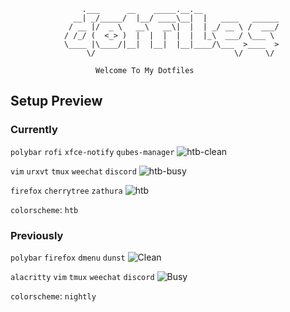 ```
			    .___      __    _____.__.__                 
			  __| _/_____/  |__/ ____\__|  |   ____   ______
			 / __ |/  _ \   __\   __\|  |  | _/ __ \ /  ___/
			/ /_/ (  <_> )  |  |  |  |  |  |_\  ___/ \___ \ 
			\____ |\____/|__|  |__|  |__|____/\___  >____  >
			     \/                               \/     \/ 

				   Welcome To My Dotfiles

```

Setup Preview
-------------

### Currently
`polybar` `rofi` `xfce-notify` `qubes-manager`
![htb-clean](https://imgur.com/vaHKBtK.png)

`vim` `urxvt` `tmux` `weechat` `discord`
![htb-busy](https://imgur.com/ihNo4xG.png)

`firefox` `cherrytree` `zathura` 
![htb](https://imgur.com/o8mCoGR.png)

`colorscheme`: `htb`

### Previously

`polybar` `firefox` `dmenu` `dunst`
![Clean](https://imgur.com/1jsY6Io.png)

`alacritty` `vim` `tmux` `weechat` `discord`
![Busy](https://imgur.com/Q7PRxjZ.png)

`colorscheme`: `nightly`
